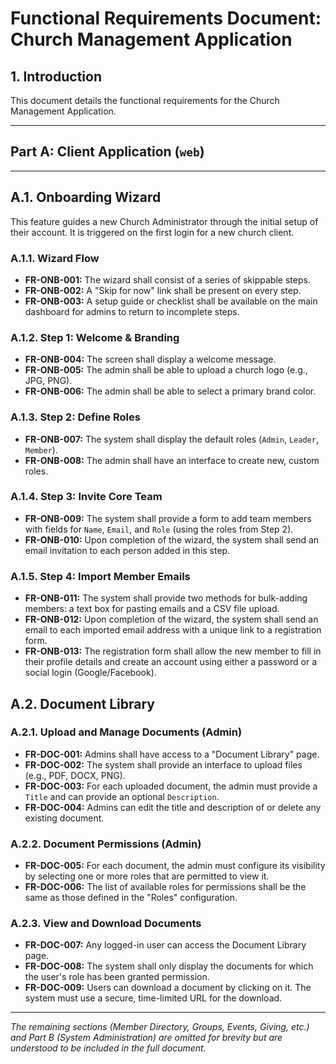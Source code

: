 # Functional Requirements Document: Church Management Application

## 1. Introduction
This document details the functional requirements for the Church Management Application.

---

## Part A: Client Application (`web`)

---

## A.1. Onboarding Wizard

This feature guides a new Church Administrator through the initial setup of their account. It is triggered on the first login for a new church client.

### A.1.1. Wizard Flow
*   **FR-ONB-001:** The wizard shall consist of a series of skippable steps.
*   **FR-ONB-002:** A "Skip for now" link shall be present on every step.
*   **FR-ONB-003:** A setup guide or checklist shall be available on the main dashboard for admins to return to incomplete steps.

### A.1.2. Step 1: Welcome & Branding
*   **FR-ONB-004:** The screen shall display a welcome message.
*   **FR-ONB-005:** The admin shall be able to upload a church logo (e.g., JPG, PNG).
*   **FR-ONB-006:** The admin shall be able to select a primary brand color.

### A.1.3. Step 2: Define Roles
*   **FR-ONB-007:** The system shall display the default roles (`Admin`, `Leader`, `Member`).
*   **FR-ONB-008:** The admin shall have an interface to create new, custom roles.

### A.1.4. Step 3: Invite Core Team
*   **FR-ONB-009:** The system shall provide a form to add team members with fields for `Name`, `Email`, and `Role` (using the roles from Step 2).
*   **FR-ONB-010:** Upon completion of the wizard, the system shall send an email invitation to each person added in this step.

### A.1.5. Step 4: Import Member Emails
*   **FR-ONB-011:** The system shall provide two methods for bulk-adding members: a text box for pasting emails and a CSV file upload.
*   **FR-ONB-012:** Upon completion of the wizard, the system shall send an email to each imported email address with a unique link to a registration form.
*   **FR-ONB-013:** The registration form shall allow the new member to fill in their profile details and create an account using either a password or a social login (Google/Facebook).

## A.2. Document Library

### A.2.1. Upload and Manage Documents (Admin)
*   **FR-DOC-001:** Admins shall have access to a "Document Library" page.
*   **FR-DOC-002:** The system shall provide an interface to upload files (e.g., PDF, DOCX, PNG).
*   **FR-DOC-003:** For each uploaded document, the admin must provide a `Title` and can provide an optional `Description`.
*   **FR-DOC-004:** Admins can edit the title and description of or delete any existing document.

### A.2.2. Document Permissions (Admin)
*   **FR-DOC-005:** For each document, the admin must configure its visibility by selecting one or more roles that are permitted to view it.
*   **FR-DOC-006:** The list of available roles for permissions shall be the same as those defined in the "Roles" configuration.

### A.2.3. View and Download Documents
*   **FR-DOC-007:** Any logged-in user can access the Document Library page.
*   **FR-DOC-008:** The system shall only display the documents for which the user's role has been granted permission.
*   **FR-DOC-009:** Users can download a document by clicking on it. The system must use a secure, time-limited URL for the download.

---
*The remaining sections (Member Directory, Groups, Events, Giving, etc.) and Part B (System Administration) are omitted for brevity but are understood to be included in the full document.*
